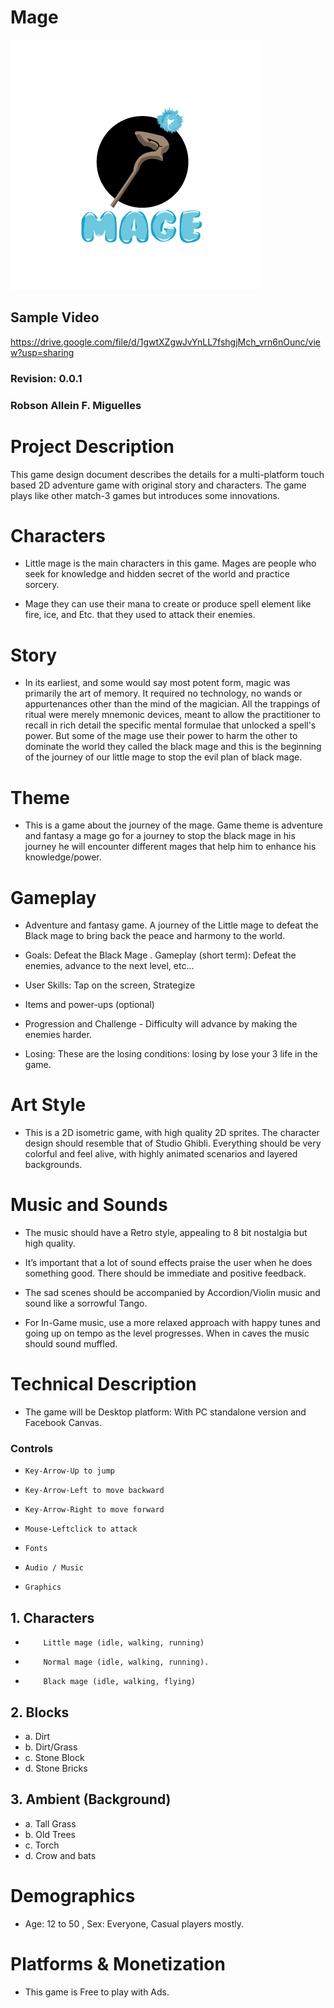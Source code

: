 # Mage

![](https://github.com/Rllein1/Game-MAGE/blob/main/assets/images/logo.png?raw=true)


## Sample Video
https://drive.google.com/file/d/1gwtXZgwJvYnLL7fshgjMch_vrn6nOunc/view?usp=sharing

### Revision: 0.0.1 
 
### Robson Allein F. Miguelles

 
# Project Description
 
This game design document describes the details for a multi-platform touch based 2D adventure game with original story and characters. The game plays like other match-3 games but introduces some innovations.
 
# Characters
 
* Little mage is the main characters in this game. Mages are people who seek for knowledge and hidden secret of the world and practice sorcery.
 
* Mage they can use their mana to create or produce spell element like fire, ice, and Etc. that they used to attack their enemies.
 
# Story
* In its earliest, and some would say most potent form, magic was primarily the art of memory. It required no technology, no wands or appurtenances other than the mind of the magician. All the trappings of ritual were merely mnemonic devices, meant to allow the practitioner to recall in rich detail the specific mental formulae that unlocked a spell's power. But some of the mage use their power to harm the other to dominate the world they called the black mage and this is the beginning of the journey of our little mage to stop the evil plan of black mage.
 
# Theme
* This is a game about the journey of the mage. Game theme is adventure and fantasy a mage go for a journey to stop the black mage in his journey he will encounter different mages that help him to enhance his knowledge/power.
 
# Gameplay
* Adventure and fantasy game. A journey of the Little mage to defeat the Black mage to bring back the peace and harmony to the world.
 
*  Goals: Defeat the Black Mage . Gameplay (short term): Defeat the enemies, advance to the next level, etc...
*  User Skills: Tap on the screen, Strategize
*  Items and power-ups (optional)
*  Progression and Challenge - Difficulty will advance by making the enemies harder.    	
*  Losing: These are the losing conditions: losing by lose your 3 life in the game.
 
# Art Style
* This is a 2D isometric game, with high quality 2D sprites. The character design should resemble that of Studio Ghibli. Everything should be very colorful and feel alive, with highly animated scenarios and layered backgrounds.
 
# Music and Sounds
*  The music should have a Retro style, appealing to 8 bit nostalgia but high quality.
                                                                                	
*  It’s important that a lot of sound effects praise the user when he does something good. There should be immediate and positive feedback.
                                                                                	
                                                                                	
*  The sad scenes should be accompanied by Accordion/Violin music and sound like a sorrowful Tango.
                                                                                	
*  For In-Game music, use a more relaxed approach with happy tunes and going up on tempo as the level progresses. When in caves the music should sound muffled.

# Technical Description
* The game will be Desktop platform: With PC standalone version and Facebook Canvas.
 
###    Controls
 
*     Key-Arrow-Up to jump
*     Key-Arrow-Left to move backward
*     Key-Arrow-Right to move forward
*     Mouse-Leftclick to attack
 
*     Fonts
*     Audio / Music  
*     Graphics
## 1.	Characters
*         Little mage (idle, walking, running)
*         Normal mage (idle, walking, running).
*         Black mage (idle, walking, flying)
 
## 2.	Blocks
* a.	Dirt
* b.	Dirt/Grass
* c. 	Stone Block
* d.	Stone Bricks
 
## 3.	Ambient (Background)
* a.	Tall Grass
* b.	Old Trees
* c. 	Torch
* d.	Crow and bats
 
# Demographics
* Age: 12 to 50 , Sex: Everyone, Casual players mostly.
# Platforms & Monetization
* This game is Free to play with Ads.
